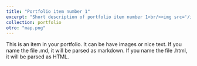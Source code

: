 ```yaml
---
title: "Portfolio item number 1"
excerpt: "Short description of portfolio item number 1<br/><img src='/images/500x300.png'>"
collection: portfolio
otro: "map.png"
---
```


This is an item in your portfolio. It can be have images or nice text. If you name the file .md, it will be parsed as markdown. If you name the file .html, it will be parsed as HTML. 